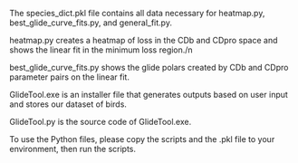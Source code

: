 The species_dict.pkl file contains all data necessary for heatmap.py, best_glide_curve_fits.py, and general_fit.py.  

heatmap.py creates a heatmap of loss in the CDb and CDpro space and shows the linear fit in the minimum loss region./n

best_glide_curve_fits.py shows the glide polars created by CDb and CDpro parameter pairs on the linear fit.

GlideTool.exe is an installer file that generates outputs based on user input and stores our dataset of birds.

GlideTool.py is the source code of GlideTool.exe.

To use the Python files, please copy the scripts and the .pkl file to your environment, then run the scripts.

